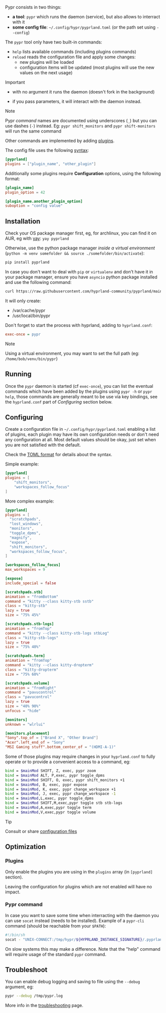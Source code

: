 Pypr consists in two things:

- **a tool**: `pypr` which runs the daemon (service), but also allows to interract with it
- **some config file**: `~/.config/hypr/pyprland.toml` (or the path set using `--config`)

The `pypr` tool only have two built-in commands:

- `help` lists available commands (including plugins commands)
- `reload` reads the configuration file and apply some changes:
  - new plugins will be loaded
  - configuration items will be updated (most plugins will use the new values on the next usage)

> [!important]
> - with no argument it runs the daemon (doesn't fork in the background)
>
> - if you pass parameters, it will interact with the daemon instead.

> [!note]
> Pypr *command* names are documented using underscores (`_`) but you can use dashes (`-`) instead.
> Eg: `pypr shift_monitors` and `pypr shift-monitors` will run the same command


Other commands are implemented by adding [plugins](Plugins).

The config file uses the following [syntax](https://toml.io/):

```toml
[pyprland]
plugins = ["plugin_name", "other_plugin"]
```

Additionally some plugins require **Configuration** options, using the following format:

```toml
[plugin_name]
plugin_option = 42

[plugin_name.another_plugin_option]
suboption = "config value"
```

## Installation

Check your OS package manager first, eg, for archlinux, you can find it on AUR, eg with [yay](https://github.com/Jguer/yay): `yay pyprland`

Otherwise, use the python package manager *inside a virtual environment* (`python -m venv somefolder && source ./somefolder/bin/activate`):

```sh
pip install pyprland
```

In case you don't want to deal with `pip` or `virtualenv` and don't have it in your package manager, ensure you have `asyncio` python package installed and use the following command:

```sh
curl https://raw.githubusercontent.com/hyprland-community/pyprland/main/scripts/get-pypr | sh
```
It will only create:

- /var/cache/pypr
- /usr/local/bin/pypr


Don't forget to start the process with hyprland, adding to `hyprland.conf`:

```ini
exec-once = pypr
```

> [!note]
> Using a virtual environment, you may want to set the full path (eg: `/home/bob/venv/bin/pypr`)

## Running

Once the `pypr` daemon is started (cf `exec-once`), you can list the eventual commands which have been added by the plugins using `pypr -h` or `pypr help`, those commands are generally meant to be use via key bindings, see the `hyprland.conf` part of *Configuring* section below.

## Configuring

Create a configuration file in `~/.config/hypr/pyprland.toml` enabling a list of plugins, each plugin may have its own configuration needs or don't need any configuration at all. Most default values should be okay, just set when you are not satisfied with the default.

Check the [TOML format](https://toml.io/) for details about the syntax.

Simple example:

```toml
[pyprland]
plugins = [
    "shift_monitors",
    "workspaces_follow_focus"
]
```

More complex example:

```toml
[pyprland]
plugins = [
  "scratchpads",
  "lost_windows",
  "monitors",
  "toggle_dpms",
  "magnify",
  "expose",
  "shift_monitors",
  "workspaces_follow_focus",
]

[workspaces_follow_focus]
max_workspaces = 9

[expose]
include_special = false

[scratchpads.stb]
animation = "fromBottom"
command = "kitty --class kitty-stb sstb"
class = "kitty-stb"
lazy = true
size = "75% 45%"

[scratchpads.stb-logs]
animation = "fromTop"
command = "kitty --class kitty-stb-logs stbLog"
class = "kitty-stb-logs"
lazy = true
size = "75% 40%"

[scratchpads.term]
animation = "fromTop"
command = "kitty --class kitty-dropterm"
class = "kitty-dropterm"
size = "75% 60%"

[scratchpads.volume]
animation = "fromRight"
command = "pavucontrol"
class = "pavucontrol"
lazy = true
size = "40% 90%"
unfocus = "hide"

[monitors]
unknown = "wlrlui"

[monitors.placement]
"Sony".top_of = ["Brand X", "Other Brand"]
"Acer".left_end_of = "Sony"
"MSI Gaming stuff".bottom_center_of = "(HDMI-A-1)"
```

Some of those plugins may require changes in your `hyprland.conf` to fully operate or to provide a convenient access to a command, eg:

```bash
bind = $mainMod SHIFT, Z, exec, pypr zoom
bind = $mainMod ALT, P,exec, pypr toggle_dpms
bind = $mainMod SHIFT, O, exec, pypr shift_monitors +1
bind = $mainMod, B, exec, pypr expose
bind = $mainMod, K, exec, pypr change_workspace +1
bind = $mainMod, J, exec, pypr change_workspace -1
bind = $mainMod,L,exec, pypr toggle_dpms
bind = $mainMod SHIFT,M,exec,pypr toggle stb stb-logs
bind = $mainMod,A,exec,pypr toggle term
bind = $mainMod,V,exec,pypr toggle volume
```

> [!tip]
> Consult or share [configuration files](https://github.com/hyprland-community/pyprland/tree/main/examples)

## Optimization

### Plugins

Only enable the plugins you are using in the `plugins` array (in `[pyprland]` section).

Leaving the configuration for plugins which are not enabled will have no impact.

### Pypr command

In case you want to save some time when interracting with the daemon
you can use `socat` instead (needs to be installed). Example of a `pypr-cli` command (should be reachable from your `$PATH`):
```sh
#!/bin/sh
socat - "UNIX-CONNECT:/tmp/hypr/${HYPRLAND_INSTANCE_SIGNATURE}/.pyprland.sock" <<< $@
```
On slow systems this may make a difference.
Note that the "help" command will require usage of the standard `pypr` command.

## Troubleshoot

You can enable debug logging and saving to file using the `--debug` argument, eg:

```sh
pypr --debug /tmp/pypr.log
```

More info in the [troubleshooting](Troubleshooting) page.

